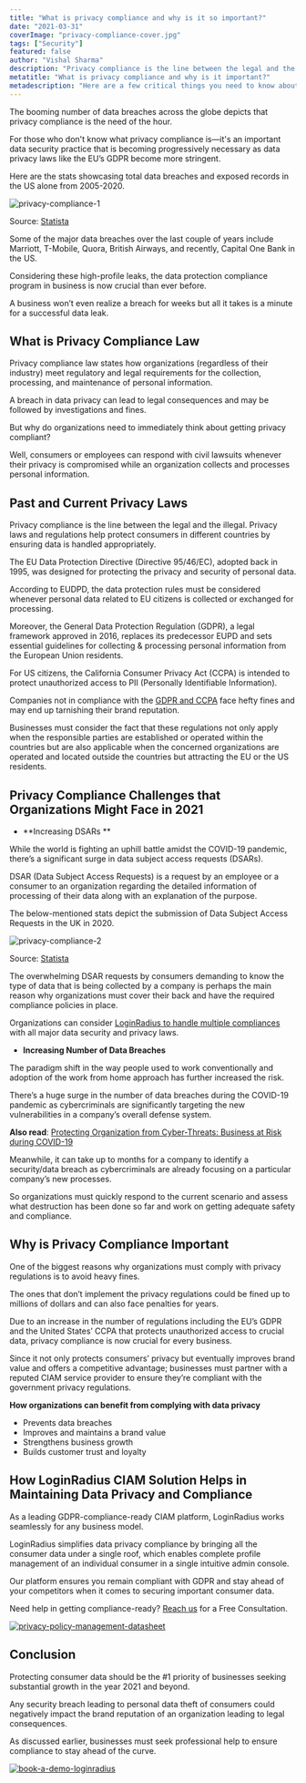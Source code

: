 ```yaml
---
title: "What is privacy compliance and why is it so important?"
date: "2021-03-31"
coverImage: "privacy-compliance-cover.jpg"
tags: ["Security"]
featured: false 
author: "Vishal Sharma"
description: "Privacy compliance is the line between the legal and the illegal. Such regulations help protect consumers in different countries by ensuring data is handled appropriately. Another reason why organizations must comply is to avoid heavy fines."
metatitle: "What is privacy compliance and why is it important?"
metadescription: "Here are a few critical things you need to know about privacy compliance and the importance of abiding by international standards for your enterprise."
---
```


The booming number of data breaches across the globe depicts that privacy compliance is the need of the hour. 

For those who don't know what privacy compliance is—it's an important data security practice that is becoming progressively necessary as data privacy laws like the EU’s GDPR become more stringent.

Here are the stats showcasing total data breaches and exposed records in the US alone from 2005-2020. 

![privacy-compliance-1](privacy-compliance-1.png)


Source: [Statista](https://www.statista.com/statistics/273550/data-breaches-recorded-in-the-united-states-by-number-of-breaches-and-records-exposed/)

Some of the major data breaches over the last couple of years include Marriott, T-Mobile, Quora, British Airways, and recently, Capital One Bank in the US. 

Considering these high-profile leaks, the data protection compliance program in business is now crucial than ever before. 

A business won’t even realize a breach for weeks but all it takes is a minute for a successful data leak. 


## What is Privacy Compliance Law

Privacy compliance law states how organizations (regardless of their industry) meet regulatory and legal requirements for the collection, processing, and maintenance of personal information. 

A breach in data privacy can lead to legal consequences and may be followed by investigations and fines.

But why do organizations need to immediately think about getting privacy compliant?

Well, consumers or employees can respond with civil lawsuits whenever their privacy is compromised while an organization collects and processes personal information. 


## Past and Current Privacy Laws 

Privacy compliance is the line between the legal and the illegal. Privacy laws and regulations help protect consumers in different countries by ensuring data is handled appropriately. 

The EU Data Protection Directive (Directive 95/46/EC), adopted back in 1995, was designed for protecting the privacy and security of personal data. 

According to EUDPD, the data protection rules must be considered whenever personal data related to EU citizens is collected or exchanged for processing. 

Moreover, the General Data Protection Regulation (GDPR), a legal framework approved in 2016, replaces its predecessor EUPD and sets essential guidelines for collecting & processing personal information from the European Union residents. 

For US citizens, the California Consumer Privacy Act (CCPA) is intended to protect unauthorized access to PII (Personally Identifiable Information).

Companies not in compliance with the [GDPR and CCPA](https://www.loginradius.com/blog/identity/2019/09/ccpa-vs-gdpr-the-compliance-war/) face hefty fines and may end up tarnishing their brand reputation. 

Businesses must consider the fact that these regulations not only apply when the responsible parties are established or operated within the countries but are also applicable when the concerned organizations are operated and located outside the countries but attracting the EU or the US residents. 


## Privacy Compliance Challenges that Organizations Might Face in 2021



*   **Increasing DSARs **

While the world is fighting an uphill battle amidst the COVID-19 pandemic, there’s a significant surge in data subject access requests (DSARs). 

DSAR (Data Subject Access Requests) is a request by an employee or a consumer to an organization regarding the detailed information of processing of their data along with an explanation of the purpose. 

The below-mentioned stats depict the submission of Data Subject Access Requests in the UK in 2020. 


![privacy-compliance-2](privacy-compliance-2.png)


Source: [Statista](https://www.statista.com/statistics/1177143/submitters-of-data-subject-access-requests-uk/)

The overwhelming DSAR requests by consumers demanding to know the type of data that is being collected by a company is perhaps the main reason why organizations must cover their back and have the required compliance policies in place.

Organizations can consider [LoginRadius to handle multiple compliances](https://www.loginradius.com/compliances/) with all major data security and privacy laws.



*   **Increasing Number of Data Breaches**

The paradigm shift in the way people used to work conventionally and adoption of the work from home approach has further increased the risk.

There’s a huge surge in the number of data breaches during the COVID-19 pandemic as cybercriminals are significantly targeting the new vulnerabilities in a company’s overall defense system.

**Also read**: [Protecting Organization from Cyber-Threats: Business at Risk during COVID-19](https://www.loginradius.com/blog/identity/2020/05/cyber-threats-business-risk-covid-19/)

Meanwhile, it can take up to months for a company to identify a security/data breach as cybercriminals are already focusing on a particular company’s new processes.

So organizations must quickly respond to the current scenario and assess what destruction has been done so far and work on getting adequate safety and compliance.


## Why is Privacy Compliance Important

One of the biggest reasons why organizations must comply with privacy regulations is to avoid heavy fines.

The ones that don’t implement the privacy regulations could be fined up to millions of dollars and can also face penalties for years.

Due to an increase in the number of regulations including the EU’s GDPR and the United States’ CCPA that protects unauthorized access to crucial data, privacy compliance is now crucial for every business.

Since it not only protects consumers’ privacy but eventually improves brand value and offers a competitive advantage; businesses must partner with a reputed CIAM service provider to ensure they’re compliant with the government privacy regulations.

**How organizations can benefit from complying with data privacy**



*   Prevents data breaches
*   Improves and maintains a brand value
*   Strengthens business growth
*   Builds customer trust and loyalty


## How LoginRadius CIAM Solution Helps in Maintaining Data Privacy and Compliance

As a leading GDPR-compliance-ready CIAM platform, LoginRadius works seamlessly for any business model. 

LoginRadius simplifies data privacy compliance by bringing all the consumer data under a single roof, which enables complete profile management of an individual consumer in a single intuitive admin console.

Our platform ensures you remain compliant with GDPR and stay ahead of your competitors when it comes to securing important consumer data.

Need help in getting compliance-ready? [Reach us](https://www.loginradius.com/contact-sales/) for a Free Consultation.

[![privacy-policy-management-datasheet](privacy-policy-management-datasheet.png)](https://www.loginradius.com/resource/privacy-policy-management-datasheet)


## Conclusion

Protecting consumer data should be the #1 priority of businesses seeking substantial growth in the year 2021 and beyond.

Any security breach leading to personal data theft of consumers could negatively impact the brand reputation of an organization leading to legal consequences.

As discussed earlier, businesses must seek professional help to ensure compliance to stay ahead of the curve.


[![book-a-demo-loginradius](../../assets/book-a-demo-loginradius.png)](https://www.loginradius.com/book-a-demo/)
